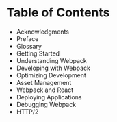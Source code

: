 # Table of Contents

* Acknowledgments
* Preface
* Glossary
* Getting Started
* Understanding Webpack
* Developing with Webpack
* Optimizing Development
* Asset Management
* Webpack and React
* Deploying Applications
* Debugging Webpack
* HTTP/2
